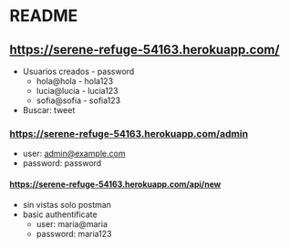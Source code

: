 # README

## https://serene-refuge-54163.herokuapp.com/
* Usuarios creados - password
    * hola@hola - hola123
    * lucia@lucia - lucia123
    * sofia@sofia - sofia123
* Buscar: tweet


### https://serene-refuge-54163.herokuapp.com/admin
* user: admin@example.com 
* password: password 

#### https://serene-refuge-54163.herokuapp.com/api/new
* sin vistas solo postman
* basic authentificate
    * user: maria@maria
    * password: maria123